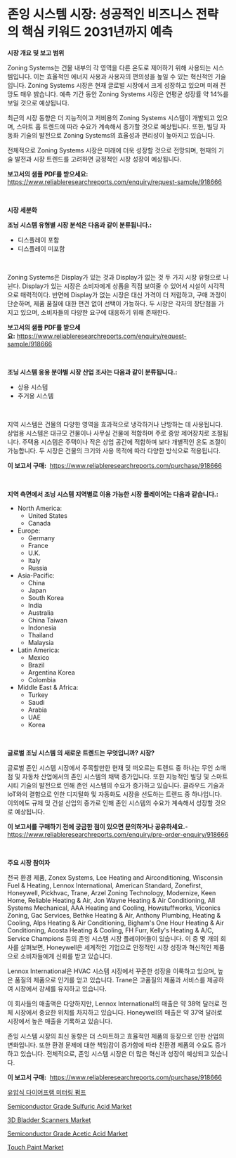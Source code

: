 <p><h1>존잉 시스템 시장: 성공적인 비즈니스 전략의 핵심 키워드 2031년까지 예측</h1></p><p><strong>시장 개요 및 보고 범위</strong></p>
<p><p>Zoning Systems는 건물 내부의 각 영역을 다른 온도로 제어하기 위해 사용되는 시스템입니다. 이는 효율적인 에너지 사용과 사용자의 편의성을 높일 수 있는 혁신적인 기술입니다. Zoning Systems 시장은 현재 글로벌 시장에서 크게 성장하고 있으며 미래 전망도 매우 밝습니다. 예측 기간 동안 Zoning Systems 시장은 연평균 성장률 약 14%를 보일 것으로 예상됩니다.</p><p>최근의 시장 동향은 더 지능적이고 저비용의 Zoning Systems 시스템이 개발되고 있으며, 스마트 홈 트렌드에 따라 수요가 계속해서 증가할 것으로 예상됩니다. 또한, 빌딩 자동화 기술의 발전으로 Zoning Systems의 효율성과 편리성이 높아지고 있습니다.</p><p>전체적으로 Zoning Systems 시장은 미래에 더욱 성장할 것으로 전망되며, 현재의 기술 발전과 시장 트렌드를 고려하면 긍정적인 시장 성장이 예상됩니다.</p></p>
<p><strong>보고서의 샘플 PDF를 받으세요:</strong> <a href="https://www.reliableresearchreports.com/enquiry/request-sample/918666">https://www.reliableresearchreports.com/enquiry/request-sample/918666</a></p>
<p>&nbsp;</p>
<p><strong>시장 세분화</strong></p>
<p><strong>조닝 시스템 유형별 시장 분석은 다음과 같이 분류됩니다.:</strong></p>
<p><ul><li>디스플레이 포함</li><li>디스플레이 미포함</li></ul></p>
<p>&nbsp;</p>
<p><p>Zoning Systems은 Display가 있는 것과 Display가 없는 것 두 가지 시장 유형으로 나뉜다. Display가 있는 시장은 소비자에게 상품을 직접 보여줄 수 있어서 시설이 시각적으로 매력적이다. 반면에 Display가 없는 시장은 대신 가격이 더 저렴하고, 구매 과정이 단순하며, 제품 품질에 대한 편견 없이 선택이 가능하다. 두 시장은 각자의 장단점을 가지고 있으며, 소비자들의 다양한 요구에 대응하기 위해 존재한다.</p></p>
<p><strong>보고서의 샘플 PDF를 받으세요:</strong>&nbsp;<a href="https://www.reliableresearchreports.com/enquiry/request-sample/918666">https://www.reliableresearchreports.com/enquiry/request-sample/918666</a></p>
<p>&nbsp;</p>
<p><strong> 조닝 시스템 응용 분야별 시장 산업 조사는 다음과 같이 분류됩니다.:</strong></p>
<p><ul><li>상용 시스템</li><li>주거용 시스템</li></ul></p>
<p>&nbsp;</p>
<p><p>지역 시스템은 건물의 다양한 영역을 효과적으로 냉각하거나 난방하는 데 사용됩니다. 상업용 시스템은 대규모 건물이나 사무실 건물에 적합하며 주로 중앙 제어장치로 조절됩니다. 주택용 시스템은 주택이나 작은 상업 공간에 적합하며 보다 개별적인 온도 조절이 가능합니다. 두 시장은 건물의 크기와 사용 목적에 따라 다양한 방식으로 적용됩니다.</p></p>
<p><strong>이 보고서 구매:</strong>&nbsp; <a href="https://www.reliableresearchreports.com/purchase/918666">https://www.reliableresearchreports.com/purchase/918666</a></p>
<p>&nbsp;</p>
<p><strong>지역 측면에서 조닝 시스템 지역별로 이용 가능한 시장 플레이어는 다음과 같습니다.:</strong></p>
<p><ul>
    <li>
        North America:
        <ul>
            <li>United States</li>
            <li>Canada</li>
        </ul>
    </li>
    <li>
        Europe:
        <ul>
            <li>Germany</li>
            <li>France</li>
            <li>U.K.</li>
            <li>Italy</li>
            <li>Russia</li>
        </ul>
    </li>
    <li>
        Asia-Pacific:
        <ul>
            <li>China</li>
            <li>Japan</li>
            <li>South Korea</li>
            <li>India</li>
            <li>Australia</li>
            <li>China Taiwan</li>
            <li>Indonesia</li>
            <li>Thailand</li>
            <li>Malaysia</li>
        </ul>
    </li>
    <li>
        Latin America:
        <ul>
            <li>Mexico</li>
            <li>Brazil</li>
            <li>Argentina Korea</li>
            <li>Colombia</li>
        </ul>
    </li>
    <li>
        Middle East & Africa:
        <ul>
            <li>Turkey</li>
            <li>Saudi</li>
            <li>Arabia</li>
            <li>UAE</li>
            <li>Korea</li>
        </ul>
    </li>
    </ul></p>
<p>&nbsp;</p>
<p><strong>글로벌 조닝 시스템 의 새로운 트렌드는 무엇입니까? 시장?</strong></p>
<p><p>글로벌 존인 시스템 시장에서 주목할만한 현재 및 떠오르는 트렌드 중 하나는 무인 소매점 및 자동차 산업에서의 존인 시스템의 채택 증가입니다. 또한 지능적인 빌딩 및 스마트 시티 기술의 발전으로 인해 존인 시스템의 수요가 증가하고 있습니다. 클라우드 기술과 IoT와의 결합으로 인한 디지털화 및 자동화도 시장을 선도하는 트렌드 중 하나입니다. 이외에도 규제 및 건설 산업의 증가로 인해 존인 시스템의 수요가 계속해서 성장할 것으로 예상됩니다.</p></p>
<p><strong>이 보고서를 구매하기 전에 궁금한 점이 있으면 문의하거나 공유하세요.</strong>- <a href="https://www.reliableresearchreports.com/enquiry/pre-order-enquiry/918666">https://www.reliableresearchreports.com/enquiry/pre-order-enquiry/918666</a></p>
<p>&nbsp;</p>
<p><strong>주요 시장 참여자</strong></p>
<p><p>전국 환경 제품, Zonex Systems, Lee Heating and Airconditioning, Wisconsin Fuel & Heating, Lennox International, American Standard, Zonefirst, Honeywell, Pickhvac, Trane, Arzel Zoning Technology, Modernize, Keen Home, Reliable Heating & Air, Jon Wayne Heating & Air Conditioning, All Systems Mechanical, AAA Heating and Cooling, Howstuffworks, Viconics Zoning, Gac Services, Bethke Heating & Air, Anthony Plumbing, Heating & Cooling, Alps Heating & Air Conditioning, Bigham's One Hour Heating & Air Conditioning, Acosta Heating & Cooling, FH Furr, Kelly's Heating & A/C, Service Champions 등의 존잉 시스템 시장 플레이어들이 있습니다. 이 중 몇 개의 회사를 살펴보면, Honeywell은 세계적인 기업으로 안정적인 시장 성장과 혁신적인 제품으로 소비자들에게 신뢰를 받고 있습니다.</p><p>Lennox International은 HVAC 시스템 시장에서 꾸준한 성장을 이룩하고 있으며, 높은 품질의 제품으로 인기를 얻고 있습니다. Trane은 고품질의 제품과 서비스를 제공하여 시장에서 강세를 유지하고 있습니다.</p><p>이 회사들의 매출액은 다양하지만, Lennox International의 매출은 약 38억 달러로 전체 시장에서 중요한 위치를 차지하고 있습니다. Honeywell의 매출은 약 37억 달러로 시장에서 높은 매출을 기록하고 있습니다.</p><p>존잉 시스템 시장의 최신 동향은 더 스마트하고 효율적인 제품의 등장으로 인한 산업의 변화입니다. 또한 환경 문제에 대한 책임감이 증가함에 따라 친환경 제품의 수요도 증가하고 있습니다. 전체적으로, 존잉 시스템 시장은 더 많은 혁신과 성장이 예상되고 있습니다.</p></p>
<p><strong>이 보고서 구매:</strong>&nbsp;&nbsp;<a href="https://www.reliableresearchreports.com/purchase/918666">https://www.reliableresearchreports.com/purchase/918666</a></p>
<p><p><a href="https://medium.com/@richardlueilwitz787/%EC%88%98%EC%95%95-%EB%8B%A4%EC%9D%B4%EC%96%B4%ED%94%84%EB%9E%A8-%EA%B3%84%EB%9F%89-%ED%8E%8C%ED%94%84-%EC%8B%9C%EC%9E%A5-%EA%B7%9C%EB%AA%A8-%EC%97%B0%ED%8F%89%EA%B7%A0-%EB%B3%B5%EB%A6%AC-%EC%A6%9D%EA%B0%80%EC%9C%A8-%ED%8A%B8%EB%A0%8C%EB%93%9C-2024-2030-8155e26c977d">유압식 다이어프램 미터링 펌프</a></p><p><a href="https://github.com/rahu1506/Market-Research-Report-List-3/blob/main/semiconductor-grade-sulfuric-acid-market.md">Semiconductor Grade Sulfuric Acid Market</a></p><p><a href="https://issuu.com/reportprime-2/docs/3d-bladder-scanners-market-size-2030.pptx">3D Bladder Scanners Market</a></p><p><a href="https://github.com/FassouRP/Market-Research-Report-List-3/blob/main/semiconductor-grade-acetic-acid-market.md">Semiconductor Grade Acetic Acid Market</a></p><p><a href="https://view.publitas.com/reportprime-1/touch-paint-market-size-share-trends-analysis-report-by-material-by-type-by-end-user-by-region-and-segment-forecasts-2024-2031/">Touch Paint Market</a></p></p>
